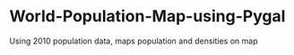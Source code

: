 # World-Population-Map-using-Pygal
Using 2010 population data, maps population and densities on map
